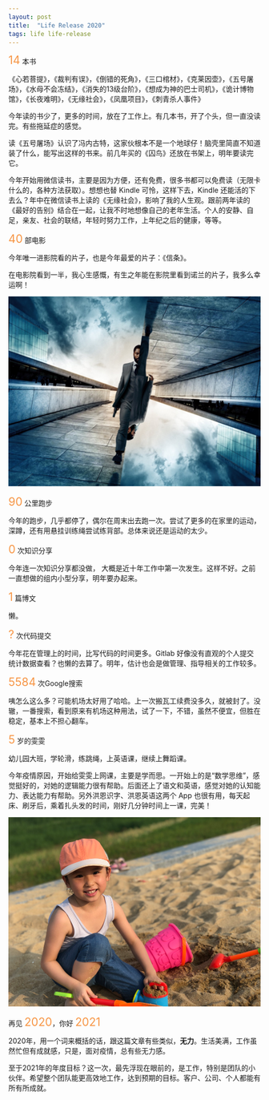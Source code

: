 ```yaml
---
layout: post
title:  "Life Release 2020"
tags: life life-release
---
```


<span style="color:#F79646; font-size: 1.6em;">14</span> 本书

《心若菩提》，《裁判有误》，《倒错的死角》，《三口棺材》，《克莱因壶》，《五号屠场》，《水母不会冻结》，《消失的13级台阶》，《想成为神的巴士司机》，《诡计博物馆》，《长夜难明》，《无缘社会》，《凤凰项目》，《刺青杀人事件》

今年读的书少了，更多的时间，放在了工作上。有几本书，开了个头，但一直没读完。有些拖延症的感觉。

读《五号屠场》认识了冯内古特，这家伙根本不是一个地球仔！脑壳里简直不知道装了什么，能写出这样的书来。前几年买的《囚鸟》还放在书架上，明年要读完它。

今年开始用微信读书，主要是因为方便，还有免费，很多书都可以免费读（无限卡什么的，各种方法获取）。想想也替 Kindle 可怜，这样下去，Kindle 还能活的下去么？年中在微信读书上读的《无缘社会》，影响了我的人生观。跟前两年读的《最好的告别》结合在一起，让我不时地想像自己的老年生活。个人的安静、自足，亲友、社会的联结，年轻时努力工作，上年纪之后的健康，等等。

<span style="color:#F79646; font-size: 1.6em;">40</span> 部电影<br>

今年唯一进影院看的片子，也是今年最爱的片子：《信条》。

在电影院看到一半，我心生感慨，有生之年能在影院里看到诺兰的片子，我多么幸运啊！

![tenet](/images/blog/2020-12-31-life-release-2020/tenet.jpg)

<!--more-->

<span style="color:#F79646; font-size: 1.6em;">90</span> 公里跑步

今年的跑步，几乎都停了，偶尔在周末出去跑一次。尝试了更多的在家里的运动，深蹲，还有用悬挂训练绳尝试练背部。总体来说还是运动的太少。

<span style="color:#F79646; font-size: 1.6em;">0</span> 次知识分享

今年连一次知识分享都没做， 大概是近十年工作中第一次发生。这样不好。之前一直想做的组内小型分享，明年要办起来。

<span style="color:#F79646; font-size: 1.6em;">1</span> 篇博文<br>

懒。

<span style="color:#F79646; font-size: 1.6em;">?</span> 次代码提交

今年花在管理上的时间，比写代码的时间更多。Gitlab 好像没有直观的个人提交统计数据查看？也懒的去算了。明年，估计也会是做管理、指导相关的工作较多。

<span style="color:#F79646; font-size: 1.6em;">5584</span> 次Google搜索

咦怎么这么多？可能机场太好用了哈哈。上一次搬瓦工续费没多久，就被封了。没辙，一番搜索，看到原来有机场这种用法，试了一下，不错，虽然不便宜，但胜在稳定，基本上不担心翻车。

<span style="color:#F79646; font-size: 1.6em;">5</span> 岁的雯雯

幼儿园大班，学轮滑，练跳绳，上英语课，继续上舞蹈课。

今年疫情原因，开始给雯雯上网课，主要是学而思。一开始上的是“数学思维”，感觉挺好的，对她的逻辑能力很有帮助。后面还上了语文和英语，感觉对她的认知能力、表达能力有帮助。另外洪恩识字、洪恩英语这两个 App 也很有用，每天起床、刷牙后，乘着扎头发的时间，刚好几分钟时间上一课，完美！

![laura](/images/blog/2020-12-31-life-release-2020/laura.png)

再见 <span style="color:#F79646; font-size: 1.6em;">2020</span>，你好 <span style="color:#F79646; font-size: 1.6em;">2021</span>

2020年，用一个词来概括的话，跟这篇文章有些类似，**无力**。生活美满，工作虽然忙但有成就感，只是，面对疫情，总有些无力感。

至于2021年的年度目标？这一次，最先浮现在眼前的，是工作，特别是团队的小伙伴。希望整个团队能更高效地工作，达到预期的目标。客户、公司、个人都能有所有所成就。